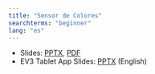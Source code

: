 ```yaml
---
title: "Sensor de Colores"
searchterms: "beginner"
lang: "es"
---
```

 <ul>
 <li class="ng-binding">Slides:
 <a href="translations/es/beginner/Color.pptx">PPTX</a>,
 <a href="translations/es/beginner/Color.pdf">PDF</a>
 </li>
 <li>EV3 Tablet App Slides: <a href="translations/en-us/tablet-beginner/Color.pptx">PPTX</a> (English)
 </li>
 </ul>
